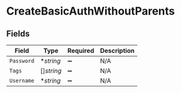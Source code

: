 # CreateBasicAuthWithoutParents


## Fields

| Field              | Type               | Required           | Description        |
| ------------------ | ------------------ | ------------------ | ------------------ |
| `Password`         | **string*          | :heavy_minus_sign: | N/A                |
| `Tags`             | []*string*         | :heavy_minus_sign: | N/A                |
| `Username`         | **string*          | :heavy_minus_sign: | N/A                |